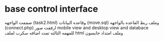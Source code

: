 # base control interface 
صممت الواجهه (task2.html) 
وقاعده البيانات  (move.sql)
وملف ربط القاعده بالواجهه (connect.php)
 ارفقت صور mobile view and desktop view and databace
للمهمه الثالثه تمت اضافه سكرب لملف html
وملف امتداد جايسون
